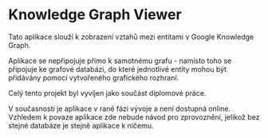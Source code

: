 # Knowledge Graph Viewer

Tato aplikace slouží k zobrazení vztahů mezi entitami v Google Knowledge Graph.

Aplikace se nepřipojuje přímo k samotnému grafu - namísto toho se připojuje ke grafové databázi, do které jednotlivé entity mohou být přidávány pomocí vytvořeného grafického rozhraní.

Celý tento projekt byl vyvíjen jako součást diplomové práce.

V současnosti je aplikace v rané fázi vývoje a není dostupná online. 
Vzhledem k povaze aplikace zde nebude návod pro zprovoznění, jelikož bez stejné databáze je stejně aplikace k ničemu.